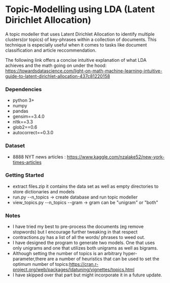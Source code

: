 # Topic-Modelling using LDA (Latent Dirichlet Allocation)
A topic modeller that uses Latent Dirichlet Allocation to identify multiple clusters(or topics) of key-phrases within a collection of documents. This  technique is especially useful when it comes to tasks like document classification and article reccommendation.

The following link offers a concise intuitive explanation of what LDA achieves and the math going on under the hood:
https://towardsdatascience.com/light-on-math-machine-learning-intuitive-guide-to-latent-dirichlet-allocation-437c81220158

### Dependencies

* python 3+
* numpy
* pandas
* gensim==3.4.0
* nltk==3.3
* glob2==0.6
* autocorrect==0.3.0

### Dataset
 * 8888 NYT news articles : https://www.kaggle.com/nzalake52/new-york-times-articles
 

### Getting Started
 * extract files.zip it contains the data set as well as empty directories to store dictionaries and models 
 * run.py --n_topics -> create database and run topic modeller
 * view_topics.py --n_topics --gram -> gram can be "unigram" or "both" 


### Notes

* I have tried my best to pre-process the documents (eg remove stopwords) but I encourage further tweaking in that respect
* contractions.py has a list of all the words/ phrases to weed out.
* I have designed the program to generate two models. One that uses only unigrams and one that utilizes both unigrams as well as   bigrams.
* Although setting the number of topics is an arbitrary hyper-parameter,there are a number of heuristics that can be used to set  the optimum number of topics:https://cran.r-project.org/web/packages/ldatuning/vignettes/topics.html
* I have skipped over that part but might incorporate it in a future update.
